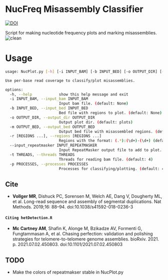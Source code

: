 # NucFreq Misassembly Classifier
[![DOI](https://zenodo.org/badge/142181949.svg)](https://zenodo.org/badge/latestdoi/142181949)

Script for making nucleotide frequency plots and marking misassemblies.
![clean](imgs/image.png)

# Usage
```bash
usage: NucPlot.py [-h] [-i INPUT_BAM] [-b INPUT_BED] [-o OUTPUT_DIR] [-m OUTPUT_BED] [-r [REGIONS ...]] [--input_repeatmasker INPUT_REPEATMASKER] [-t THREADS] [-p PROCESSES]

Use per-base read coverage to classify/plot misassemblies.

options:
  -h, --help            show this help message and exit
  -i INPUT_BAM, --input_bam INPUT_BAM
                        Input bam file. (default: None)
  -b INPUT_BED, --input_bed INPUT_BED
                        Bed file with regions to plot. (default: None)
  -o OUTPUT_DIR, --output_dir OUTPUT_DIR
                        Output plot dir. (default: plots)
  -m OUTPUT_BED, --output_bed OUTPUT_BED
                        Output bed file with misassembled regions. (default: None)
  -r [REGIONS ...], --regions [REGIONS ...]
                        Regions with the format: (.*):(\d+)-(\d+) (default: None)
  --input_repeatmasker INPUT_REPEATMASKER
                        Input RepeatMasker output file to add to plot. (default: None)
  -t THREADS, --threads THREADS
                        Threads for reading bam file. (default: 4)
  -p PROCESSES, --processes PROCESSES
                        Processes for classifying/plotting. (default: 4)
```


## Cite
 - **Vollger MR**, Dishuck PC, Sorensen M, Welch AE, Dang V, Dougherty ML, et al. Long-read sequence and assembly of segmental duplications. Nat Methods. 2019;16: 88–94. doi:10.1038/s41592-018-0236-3
#### `Citing hetDetection.R`
- **Mc Cartney AM**, Shafin K, Alonge M, Bzikadze AV, Formenti G, Fungtammasan A, et al. Chasing perfection: validation and polishing strategies for telomere-to-telomere genome assemblies. bioRxiv. 2021. p. 2021.07.02.450803. doi:10.1101/2021.07.02.450803

## TODO
 - Make the colors of repeatmakser stable in NucPlot.py
